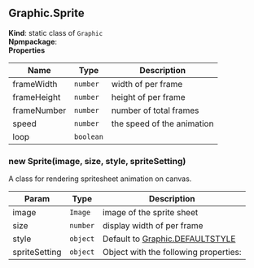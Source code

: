 <a name="Graphic.Sprite"></a>

## Graphic.Sprite
**Kind**: static class of <code>Graphic</code>  
**Npmpackage**:   
**Properties**

| Name | Type | Description |
| --- | --- | --- |
| frameWidth | <code>number</code> | width of per frame |
| frameHeight | <code>number</code> | height of per frame |
| frameNumber | <code>number</code> | number of total frames |
| speed | <code>number</code> | the speed of the animation |
| loop | <code>boolean</code> |  |

<a name="new_Graphic.Sprite_new"></a>

### new Sprite(image, size, style, spriteSetting)
A class for rendering spritesheet animation on canvas.


| Param | Type | Description |
| --- | --- | --- |
| image | <code>Image</code> | image of the sprite sheet |
| size | <code>number</code> | display width of per frame |
| style | <code>object</code> | Default to [Graphic.DEFAULTSTYLE](Graphic.DEFAULTSTYLE) |
| spriteSetting | <code>object</code> | Object with the following properties: |

